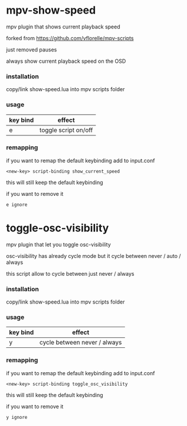 # mpv-show-speed

mpv plugin that shows current playback speed

forked from https://github.com/vflorelle/mpv-scripts

just removed pauses

always show current playback speed on the OSD

### installation
copy/link show-speed.lua into mpv scripts folder

### usage
key bind|effect
--------|------
e       |toggle script on/off

### remapping
if you want to remap the default keybinding add to input.conf

```
<new-key> script-binding show_current_speed
```

this will still keep the default keybinding

if you want to remove it

	e ignore

# toggle-osc-visibility

mpv plugin that let you toggle osc-visibility

osc-visibility has already cycle mode but it cycle between never / auto / always

this script allow to cycle between just never / always

### installation
copy/link show-speed.lua into mpv scripts folder

### usage
key bind|effect
--------|------
y       |cycle between never / always

### remapping
if you want to remap the default keybinding add to input.conf

```
<new-key> script-binding toggle_osc_visibility
```

this will still keep the default keybinding

if you want to remove it

	y ignore
